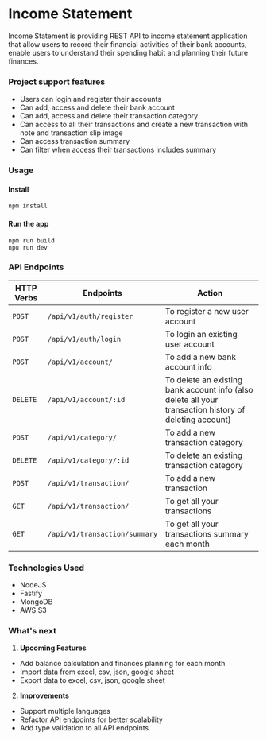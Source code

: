 # Income Statement

Income Statement is providing REST API to income statement application that allow
users to record their financial activities of their bank accounts, enable users to
understand their spending habit and planning their future finances.

### Project support features

- Users can login and register their accounts
- Can add, access and delete their bank account
- Can add, access and delete their transaction category
- Can access to all their transactions and create a new transaction with note and transaction slip image
- Can access transaction summary
- Can filter when access their transactions includes summary

### Usage

#### Install

```
npm install
```

#### Run the app

```
npm run build
npu run dev
```

### API Endpoints

| HTTP Verbs | Endpoints                     | Action                                                                                                 |
| ---------- | ----------------------------- | ------------------------------------------------------------------------------------------------------ |
| `POST`     | `/api/v1/auth/register`       | To register a new user account                                                                         |
| `POST`     | `/api/v1/auth/login`          | To login an existing user account                                                                      |
| `POST`     | `/api/v1/account/`            | To add a new bank account info                                                                         |
| `DELETE`   | `/api/v1/account/:id`         | To delete an existing bank account info (also delete all your transaction history of deleting account) |
| `POST`     | `/api/v1/category/`           | To add a new transaction category                                                                      |
| `DELETE`   | `/api/v1/category/:id`        | To delete an existing transaction category                                                             |
| `POST`     | `/api/v1/transaction/`        | To add a new transaction                                                                               |
| `GET`      | `/api/v1/transaction/`        | To get all your transactions                                                                           |
| `GET`      | `/api/v1/transaction/summary` | To get all your transactions summary each month                                                        |

### Technologies Used

- NodeJS
- Fastify
- MongoDB
- AWS S3

### What's next

1. **Upcoming Features**

- Add balance calculation and finances planning for each month
- Import data from excel, csv, json, google sheet
- Export data to excel, csv, json, google sheet

2. **Improvements**

- Support multiple languages
- Refactor API endpoints for better scalability
- Add type validation to all API endpoints
